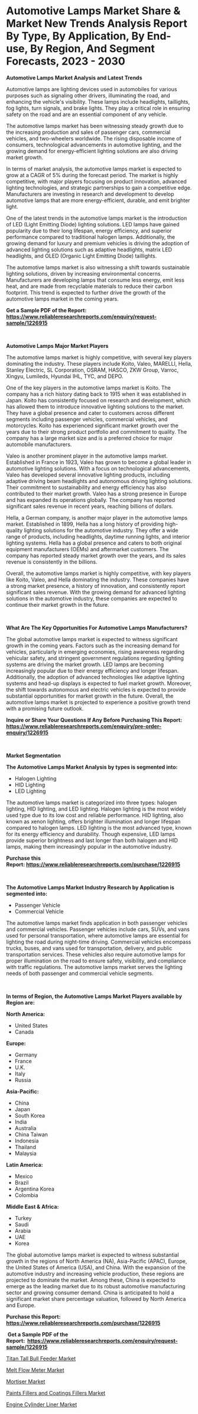 <p><h1>Automotive Lamps Market Share & Market New Trends Analysis Report By Type, By Application, By End-use, By Region, And Segment Forecasts, 2023 - 2030</h1></p><p><strong>Automotive Lamps Market Analysis and Latest Trends</strong></p>
<p><p>Automotive lamps are lighting devices used in automobiles for various purposes such as signaling other drivers, illuminating the road, and enhancing the vehicle's visibility. These lamps include headlights, taillights, fog lights, turn signals, and brake lights. They play a critical role in ensuring safety on the road and are an essential component of any vehicle.</p><p>The automotive lamps market has been witnessing steady growth due to the increasing production and sales of passenger cars, commercial vehicles, and two-wheelers worldwide. The rising disposable income of consumers, technological advancements in automotive lighting, and the growing demand for energy-efficient lighting solutions are also driving market growth.</p><p>In terms of market analysis, the automotive lamps market is expected to grow at a CAGR of 5% during the forecast period. The market is highly competitive, with major players focusing on product innovation, advanced lighting technologies, and strategic partnerships to gain a competitive edge. Manufacturers are investing in research and development to develop automotive lamps that are more energy-efficient, durable, and emit brighter light.</p><p>One of the latest trends in the automotive lamps market is the introduction of LED (Light Emitting Diode) lighting solutions. LED lamps have gained popularity due to their long lifespan, energy efficiency, and superior performance compared to traditional halogen lamps. Additionally, the growing demand for luxury and premium vehicles is driving the adoption of advanced lighting solutions such as adaptive headlights, matrix LED headlights, and OLED (Organic Light Emitting Diode) taillights.</p><p>The automotive lamps market is also witnessing a shift towards sustainable lighting solutions, driven by increasing environmental concerns. Manufacturers are developing lamps that consume less energy, emit less heat, and are made from recyclable materials to reduce their carbon footprint. This trend is expected to further drive the growth of the automotive lamps market in the coming years.</p></p>
<p><strong>Get a Sample PDF of the Report:&nbsp; <a href="https://www.reliableresearchreports.com/enquiry/request-sample/1226915">https://www.reliableresearchreports.com/enquiry/request-sample/1226915</a></strong></p>
<p>&nbsp;</p>
<p><strong>Automotive Lamps Major Market Players</strong></p>
<p><p>The automotive lamps market is highly competitive, with several key players dominating the industry. These players include Koito, Valeo, MARELLI, Hella, Stanley Electric, SL Corporation, OSRAM, HASCO, ZKW Group, Varroc, Xingyu, Lumileds, Hyundai IHL, TYC, and DEPO.</p><p>One of the key players in the automotive lamps market is Koito. The company has a rich history dating back to 1915 when it was established in Japan. Koito has consistently focused on research and development, which has allowed them to introduce innovative lighting solutions to the market. They have a global presence and cater to customers across different segments including passenger vehicles, commercial vehicles, and motorcycles. Koito has experienced significant market growth over the years due to their strong product portfolio and commitment to quality. The company has a large market size and is a preferred choice for major automobile manufacturers.</p><p>Valeo is another prominent player in the automotive lamps market. Established in France in 1923, Valeo has grown to become a global leader in automotive lighting solutions. With a focus on technological advancements, Valeo has developed several innovative lighting products, including adaptive driving beam headlights and autonomous driving lighting solutions. Their commitment to sustainability and energy efficiency has also contributed to their market growth. Valeo has a strong presence in Europe and has expanded its operations globally. The company has reported significant sales revenue in recent years, reaching billions of dollars.</p><p>Hella, a German company, is another major player in the automotive lamps market. Established in 1899, Hella has a long history of providing high-quality lighting solutions for the automotive industry. They offer a wide range of products, including headlights, daytime running lights, and interior lighting systems. Hella has a global presence and caters to both original equipment manufacturers (OEMs) and aftermarket customers. The company has reported steady market growth over the years, and its sales revenue is consistently in the billions.</p><p>Overall, the automotive lamps market is highly competitive, with key players like Koito, Valeo, and Hella dominating the industry. These companies have a strong market presence, a history of innovation, and consistently report significant sales revenue. With the growing demand for advanced lighting solutions in the automotive industry, these companies are expected to continue their market growth in the future.</p></p>
<p>&nbsp;</p>
<p><strong>What Are The Key Opportunities For Automotive Lamps Manufacturers?</strong></p>
<p><p>The global automotive lamps market is expected to witness significant growth in the coming years. Factors such as the increasing demand for vehicles, particularly in emerging economies, rising awareness regarding vehicular safety, and stringent government regulations regarding lighting systems are driving the market growth. LED lamps are becoming increasingly popular due to their energy efficiency and longer lifespan. Additionally, the adoption of advanced technologies like adaptive lighting systems and head-up displays is expected to fuel market growth. Moreover, the shift towards autonomous and electric vehicles is expected to provide substantial opportunities for market growth in the future. Overall, the automotive lamps market is projected to experience a positive growth trend with a promising future outlook.</p></p>
<p><strong>Inquire or Share Your Questions If Any Before Purchasing This Report: <a href="https://www.reliableresearchreports.com/enquiry/pre-order-enquiry/1226915">https://www.reliableresearchreports.com/enquiry/pre-order-enquiry/1226915</a></strong></p>
<p>&nbsp;</p>
<p><strong>Market Segmentation</strong></p>
<p><strong>The Automotive Lamps Market Analysis by types is segmented into:</strong></p>
<p><ul><li>Halogen Lighting</li><li>HID Lighting</li><li>LED Lighting</li></ul></p>
<p><p>The automotive lamps market is categorized into three types: halogen lighting, HID lighting, and LED lighting. Halogen lighting is the most widely used type due to its low cost and reliable performance. HID lighting, also known as xenon lighting, offers brighter illumination and longer lifespan compared to halogen lamps. LED lighting is the most advanced type, known for its energy efficiency and durability. Though expensive, LED lamps provide superior brightness and last longer than both halogen and HID lamps, making them increasingly popular in the automotive industry.</p></p>
<p><strong>Purchase this Report:&nbsp;<a href="https://www.reliableresearchreports.com/purchase/1226915">https://www.reliableresearchreports.com/purchase/1226915</a></strong></p>
<p>&nbsp;</p>
<p><strong>The Automotive Lamps Market Industry Research by Application is segmented into:</strong></p>
<p><ul><li>Passenger Vehicle</li><li>Commercial Vehicle</li></ul></p>
<p><p>The automotive lamps market finds application in both passenger vehicles and commercial vehicles. Passenger vehicles include cars, SUVs, and vans used for personal transportation, where automotive lamps are essential for lighting the road during night-time driving. Commercial vehicles encompass trucks, buses, and vans used for transportation, delivery, and public transportation services. These vehicles also require automotive lamps for proper illumination on the road to ensure safety, visibility, and compliance with traffic regulations. The automotive lamps market serves the lighting needs of both passenger and commercial vehicle segments.</p></p>
<p>&nbsp;</p>
<p><strong>In terms of Region, the Automotive Lamps Market Players available by Region are:</strong></p>
<p>
    <p> <strong> North America: </strong>
        <ul>
            <li>United States</li>
            <li>Canada</li>
        </ul>
        </p> 
    <p> <strong> Europe: </strong>
        <ul>
            <li>Germany</li>
            <li>France</li>
            <li>U.K.</li>
            <li>Italy</li>
            <li>Russia</li>
        </ul>
        </p> 
    <p> <strong> Asia-Pacific: </strong>
        <ul>
            <li>China</li>
            <li>Japan</li>
            <li>South Korea</li>
            <li>India</li>
            <li>Australia</li>
            <li>China Taiwan</li>
            <li>Indonesia</li>
            <li>Thailand</li>
            <li>Malaysia</li>
        </ul>
        </p> 
    <p> <strong> Latin America: </strong>
        <ul>
            <li>Mexico</li>
            <li>Brazil</li>
            <li>Argentina Korea</li>
            <li>Colombia</li>
        </ul>
        </p> 
    <p> <strong> Middle East & Africa: </strong>
        <ul>
            <li>Turkey</li>
            <li>Saudi</li>
            <li>Arabia</li>
            <li>UAE</li>
            <li>Korea</li>
        </ul>
    </p>
    </p>
<p><p>The global automotive lamps market is expected to witness substantial growth in the regions of North America (NA), Asia-Pacific (APAC), Europe, the United States of America (USA), and China. With the expansion of the automotive industry and increasing vehicle production, these regions are projected to dominate the market. Among these, China is expected to emerge as the leading market due to its robust automotive manufacturing sector and growing consumer demand. China is anticipated to hold a significant market share percentage valuation, followed by North America and Europe.</p></p>
<p><strong>Purchase this Report: <a href="https://www.reliableresearchreports.com/purchase/1226915">https://www.reliableresearchreports.com/purchase/1226915</a></strong></p>
<p>&nbsp;<strong>Get a Sample PDF of the Report:&nbsp;&nbsp;<a href="https://www.reliableresearchreports.com/enquiry/request-sample/1226915">https://www.reliableresearchreports.com/enquiry/request-sample/1226915</a></strong></p>
<p><strong></strong></p>
<p><p><a href="https://medium.com/@jerez43343/analyzing-titan-tall-bull-feeder-market-global-industry-perspective-and-forecast-2023-to-2030-beb18da5e11c">Titan Tall Bull Feeder Market</a></p><p><a href="https://www.linkedin.com/pulse/melt-flow-meter-market-size-share-amp-trends-analysis-report/">Melt Flow Meter Market</a></p><p><a href="https://www.linkedin.com/pulse/mortiser-market-share-amp-new-trends-analysis-report-type/">Mortiser Market</a></p><p><a href="https://medium.com/@thesjenney10210/paints-fillers-and-coatings-fillers-market-size-and-market-trends-complete-industry-overview-2023-c73f4a7531a6">Paints Fillers and Coatings Fillers Market</a></p><p><a href="https://www.linkedin.com/pulse/engine-cylinder-liner-market-research-report-unlocks/">Engine Cylinder Liner Market</a></p></p>